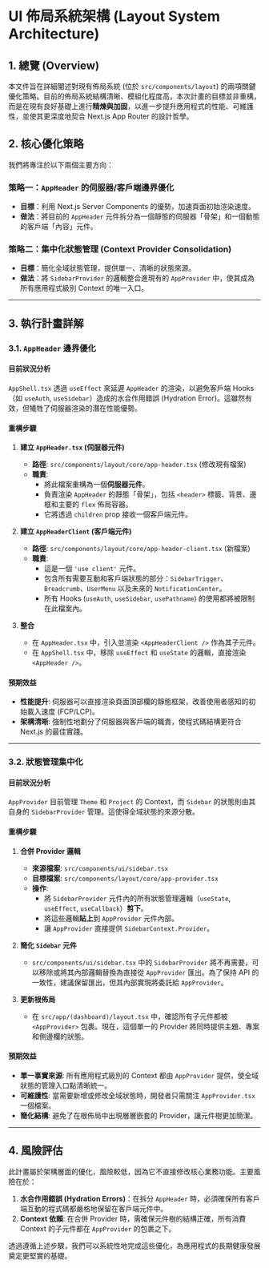 # UI 佈局系統架構 (Layout System Architecture)

## 1. 總覽 (Overview)

本文件旨在詳細闡述對現有佈局系統 (位於 `src/components/layout`) 的兩項關鍵優化策略。目前的佈局系統結構清晰、模組化程度高，本次計畫的目標並非重構，而是在現有良好基礎上進行**精煉與加固**，以進一步提升應用程式的性能、可維護性，並使其更深度地契合 Next.js App Router 的設計哲學。

## 2. 核心優化策略

我們將專注於以下兩個主要方向：

### 策略一：`AppHeader` 的伺服器/客戶端邊界優化
- **目標**：利用 Next.js Server Components 的優勢，加速頁面初始渲染速度。
- **做法**：將目前的 `AppHeader` 元件拆分為一個靜態的伺服器「骨架」和一個動態的客戶端「內容」元件。

### 策略二：集中化狀態管理 (Context Provider Consolidation)
- **目標**：簡化全域狀態管理，提供單一、清晰的狀態來源。
- **做法**：將 `SidebarProvider` 的邏輯整合進現有的 `AppProvider` 中，使其成為所有應用程式級別 Context 的唯一入口。

---

## 3. 執行計畫詳解

### 3.1. `AppHeader` 邊界優化

#### **目前狀況分析**
`AppShell.tsx` 透過 `useEffect` 來延遲 `AppHeader` 的渲染，以避免客戶端 Hooks（如 `useAuth`, `useSidebar`）造成的水合作用錯誤 (Hydration Error)。這雖然有效，但犧牲了伺服器渲染的潛在性能優勢。

#### **重構步驟**

1.  **建立 `AppHeader.tsx` (伺服器元件)**
    *   **路徑**: `src/components/layout/core/app-header.tsx` (修改現有檔案)
    *   **職責**:
        *   將此檔案重構為一個**伺服器元件**。
        *   負責渲染 `AppHeader` 的靜態「骨架」，包括 `<header>` 標籤、背景、邊框和主要的 `flex` 佈局容器。
        *   它將透過 `children` prop 接收一個客戶端元件。

2.  **建立 `AppHeaderClient` (客戶端元件)**
    *   **路徑**: `src/components/layout/core/app-header-client.tsx` (新檔案)
    *   **職責**:
        *   這是一個 `'use client'` 元件。
        *   包含所有需要互動和客戶端狀態的部分：`SidebarTrigger`、`Breadcrumb`、`UserMenu` 以及未來的 `NotificationCenter`。
        *   所有 Hooks (`useAuth`, `useSidebar`, `usePathname`) 的使用都將被限制在此檔案內。

3.  **整合**
    *   在 `AppHeader.tsx` 中，引入並渲染 `<AppHeaderClient />` 作為其子元件。
    *   在 `AppShell.tsx` 中，移除 `useEffect` 和 `useState` 的邏輯，直接渲染 `<AppHeader />`。

#### **預期效益**
-   **性能提升**: 伺服器可以直接渲染頁面頂部欄的靜態框架，改善使用者感知的初始載入速度 (FCP/LCP)。
-   **架構清晰**: 強制性地劃分了伺服器與客戶端的職責，使程式碼結構更符合 Next.js 的最佳實踐。

---

### 3.2. 狀態管理集中化

#### **目前狀況分析**
`AppProvider` 目前管理 `Theme` 和 `Project` 的 Context，而 `Sidebar` 的狀態則由其自身的 `SidebarProvider` 管理。這使得全域狀態的來源分散。

#### **重構步驟**

1.  **合併 Provider 邏輯**
    *   **來源檔案**: `src/components/ui/sidebar.tsx`
    *   **目標檔案**: `src/components/layout/core/app-provider.tsx`
    *   **操作**:
        *   將 `SidebarProvider` 元件內的所有狀態管理邏輯（`useState`, `useEffect`, `useCallback`）**剪下**。
        *   將這些邏輯**貼上**到 `AppProvider` 元件內部。
        *   讓 `AppProvider` 直接提供 `SidebarContext.Provider`。

2.  **簡化 `Sidebar` 元件**
    *   `src/components/ui/sidebar.tsx` 中的 `SidebarProvider` 將不再需要，可以移除或將其內部邏輯替換為直接從 `AppProvider` 匯出。為了保持 API 的一致性，建議保留匯出，但其內部實現將委託給 `AppProvider`。

3.  **更新根佈局**
    *   在 `src/app/(dashboard)/layout.tsx` 中，確認所有子元件都被 `<AppProvider>` 包裹。現在，這個單一的 Provider 將同時提供主題、專案和側邊欄的狀態。

#### **預期效益**
-   **單一事實來源**: 所有應用程式級別的 Context 都由 `AppProvider` 提供，使全域狀態的管理入口點清晰統一。
-   **可維護性**: 當需要新增或修改全域狀態時，開發者只需關注 `AppProvider.tsx` 一個檔案。
-   **簡化結構**: 避免了在根佈局中出現層層嵌套的 Provider，讓元件樹更加簡潔。

---

## 4. 風險評估

此計畫屬於架構層面的優化，風險較低，因為它不直接修改核心業務功能。主要風險在於：

1.  **水合作用錯誤 (Hydration Errors)**：在拆分 `AppHeader` 時，必須確保所有客戶端互動的程式碼都嚴格地保留在客戶端元件中。
2.  **Context 依賴**: 在合併 Provider 時，需確保元件樹的結構正確，所有消費 Context 的子元件都在 `AppProvider` 的包裹之下。

透過遵循上述步驟，我們可以系統性地完成這些優化，為應用程式的長期健康發展奠定更堅實的基礎。
